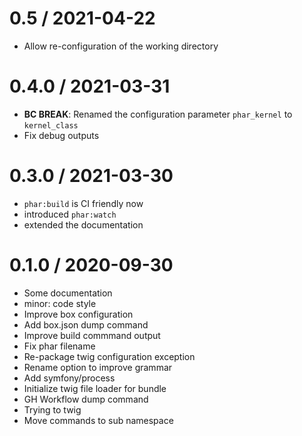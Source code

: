 0.5 / 2021-04-22
==================

* Allow re-configuration of the working directory

0.4.0 / 2021-03-31
==================

* **BC BREAK**: Renamed the configuration parameter `phar_kernel` to `kernel_class`
* Fix debug outputs

0.3.0 / 2021-03-30
==================

* `phar:build` is CI friendly now
* introduced `phar:watch`
* extended the documentation

0.1.0 / 2020-09-30
==================

* Some documentation
* minor: code style
* Improve box configuration
* Add box.json dump command
* Improve build commmand output
* Fix phar filename
* Re-package twig configuration exception
* Rename option to improve grammar
* Add symfony/process
* Initialize twig file loader for bundle
* GH Workflow dump command
* Trying to twig
* Move commands to sub namespace
